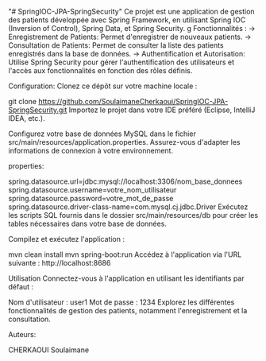 "# SpringIOC-JPA-SpringSecurity"
Ce projet est une application de gestion des patients développée avec Spring Framework, en utilisant Spring IOC (Inversion of Control), Spring Data, et Spring Security.
g
Fonctionnalités :
-> Enregistrement de Patients: Permet d'enregistrer de nouveaux patients.
-> Consultation de Patients: Permet de consulter la liste des patients enregistrés dans la base de données.
-> Authentification et Autorisation: Utilise Spring Security pour gérer l'authentification des utilisateurs et l'accès aux fonctionnalités en fonction des rôles définis.


Configuration:
Clonez ce dépôt sur votre machine locale :

git clone https://github.com/SoulaimaneCherkaoui/SpringIOC-JPA-SpringSecurity.git
Importez le projet dans votre IDE préféré (Eclipse, IntelliJ IDEA, etc.).

Configurez votre base de données MySQL dans le fichier src/main/resources/application.properties. Assurez-vous d'adapter les informations de connexion à votre environnement.

properties:

spring.datasource.url=jdbc:mysql://localhost:3306/nom_base_donnees
spring.datasource.username=votre_nom_utilisateur
spring.datasource.password=votre_mot_de_passe
spring.datasource.driver-class-name=com.mysql.cj.jdbc.Driver
Exécutez les scripts SQL fournis dans le dossier src/main/resources/db pour créer les tables nécessaires dans votre base de données.

Compilez et exécutez l'application :

mvn clean install
mvn spring-boot:run
Accédez à l'application via l'URL suivante : http://localhost:8686

Utilisation
Connectez-vous à l'application en utilisant les identifiants par défaut :

Nom d'utilisateur : user1
Mot de passe : 1234
Explorez les différentes fonctionnalités de gestion des patients, notamment l'enregistrement et la consultation.

Auteurs:

CHERKAOUI Soulaimane

